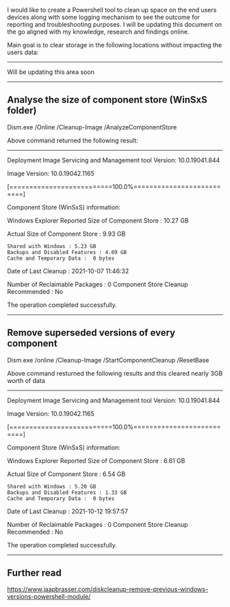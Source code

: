 I would like to create a Powershell tool to clean up space on the end users devices along with some logging mechanism to see the outcome for reporting and troubleshooting purposes. I will be updating this document on the go aligned with my knowledge, research and findings online.

Main goal is to clear storage in the following locations without impacting the users data:
*******************************
Will be updating this area soon
*******************************

## Analyse the size of component store (WinSxS folder)
Dism.exe /Online /Cleanup-Image /AnalyzeComponentStore

Above command returned the following result:
********************************************
Deployment Image Servicing and Management tool
Version: 10.0.19041.844

Image Version: 10.0.19042.1165

[==========================100.0%==========================]

Component Store (WinSxS) information:

Windows Explorer Reported Size of Component Store : 10.27 GB

Actual Size of Component Store : 9.93 GB

    Shared with Windows : 5.23 GB
    Backups and Disabled Features : 4.69 GB
    Cache and Temporary Data :  0 bytes

Date of Last Cleanup : 2021-10-07 11:46:32

Number of Reclaimable Packages : 0
Component Store Cleanup Recommended : No

The operation completed successfully.
********************************************



## Remove superseded versions of every component
Dism.exe /online /Cleanup-Image /StartComponentCleanup /ResetBase

Above command resturned the following results and this cleared nearly 3GB worth of data
********************************************

Deployment Image Servicing and Management tool
Version: 10.0.19041.844

Image Version: 10.0.19042.1165

[==========================100.0%==========================]

Component Store (WinSxS) information:

Windows Explorer Reported Size of Component Store : 6.61 GB

Actual Size of Component Store : 6.54 GB

    Shared with Windows : 5.20 GB
    Backups and Disabled Features : 1.33 GB
    Cache and Temporary Data :  0 bytes

Date of Last Cleanup : 2021-10-12 19:57:57

Number of Reclaimable Packages : 0
Component Store Cleanup Recommended : No

The operation completed successfully.
********************************************

## Further read
https://www.jaapbrasser.com/diskcleanup-remove-previous-windows-versions-powershell-module/
